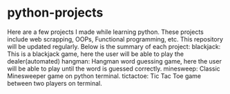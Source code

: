# python-projects
Here are a few projects I made while learning python. These projects include web scrapping, OOPs, Functional programming, etc.
This repository will be updated regularly.
Below is the summary of each project:
blackjack: This is a blackjack game, here the user will be able to play the dealer(automated)
hangman: Hangman word guessing game, here the user will be able to play until the word is guessed correctly.
minesweep: Classic Minesweeper game on python terminal.
tictactoe: Tic Tac Toe game between two players on terminal.
